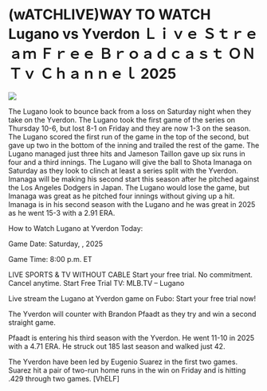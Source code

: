 # (wATCHLIVE)WAY TO WATCH Lugano vs Yverdon Ｌｉｖｅ Ｓｔｒｅａｍ Ｆｒｅｅ Ｂｒｏａｄｃａｓｔ ＯＮ Ｔｖ Ｃｈａｎｎｅｌ  2025  
  
  
[![](https://i.imgur.com/qSNzIqt.png)](https://movie.rssnews.media/fTAucBdhg.php)  
  
The Lugano look to bounce back from a loss on Saturday night when they take on the Yverdon. The Lugano took the first game of the series on Thursday 10-6, but lost 8-1 on Friday and they are now 1-3 on the season. The Lugano scored the first run of the game in the top of the second, but gave up two in the bottom of the inning and trailed the rest of the game. The Lugano managed just three hits and Jameson Taillon gave up six runs in four and a third innings. The Lugano will give the ball to Shota Imanaga on Saturday as they look to clinch at least a series split with the Yverdon. Imanaga will be making his second start this season after he pitched against the Los Angeles Dodgers in Japan. The Lugano would lose the game, but Imanaga was great as he pitched four innings without giving up a hit. Imanaga is in his second season with the Lugano and he was great in 2025 as he went 15-3 with a 2.91 ERA.

How to Watch Lugano at Yverdon Today:

Game Date: Saturday, , 2025

Game Time: 8:00 p.m. ET

LIVE SPORTS & TV WITHOUT CABLE
Start your free trial. No commitment. Cancel anytime.
Start Free Trial
TV: MLB.TV – Lugano

Live stream the Lugano at Yverdon game on Fubo: Start your free trial now!

The Yverdon will counter with Brandon Pfaadt as they try and win a second straight game.

Pfaadt is entering his third season with the Yverdon. He went 11-10 in 2025 with a 4.71 ERA. He struck out 185 last season and walked just 42.

The Yverdon have been led by Eugenio Suarez in the first two games. Suarez hit a pair of two-run home runs in the win on Friday and is hitting .429 through two games. [VhELF]